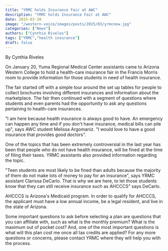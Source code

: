 ```yaml
---
title: "YRMC holds Insurance Fair at AWC"
description: "YRMC holds Insurance Fair at AWC"
date: 2015-03-20
image: "/western-voice/images/posts/2015/03/yrmcnew.jpg"
categories: ["News"]
authors: ["Cynthia Riveles"]
tags: ["YRMC","health insurance"]
draft: false
---
```

By Cynthia Riveles

On January 20, Yuma Regional Medical Center assistants came to Arizona Western College to hold a health-care insurance fair in the Francis Morris room to provide information for those students in need of health insurance.

The fair started off with a simple tour around the set up tables for people to collect brochures involving different insurances and information about the marketplace. The fair then continued with a segment of questions where students and even parents had the opportunity to ask any questions pertaining to health-care insurances.

"I am here because health insurance is always good to have. An emergency can happen any time and if you don't have insurance, medical bills can pile up", says AWC student Melissa Argomaniz. "I would love to have a good insurance that provides good doctors".

One of the topics that has been extremely controversial in the last year has been that people who do not have health insurance, will be fined at the time of filing their taxes. YRMC assistants also provided information regarding the topic.

"Teen students are most likely to be fined than adults because the majority of them do not make lots of money to pay for an insurance", says YRMC assistant Clarissa DeCarlo. That is why we are here, to let those students know that they can still receive insurance such as AHCCCS" says DeCarlo.

AHCCCS is Arizona's Medicaid program. In order to qualify for AHCCCS, the applicant must have a low annual income, be a legal resident, and live in the state of Arizona.

Some important questions to ask before selecting a plan are questions that you can affiliate with, such as what is the monthly premium? What is the maximum out of pocket cost? And, one of the most important questions is what will this plan cost me once all tax credits are applied? For any more questions or concerns, please contact YRMC where they will help you with the process.